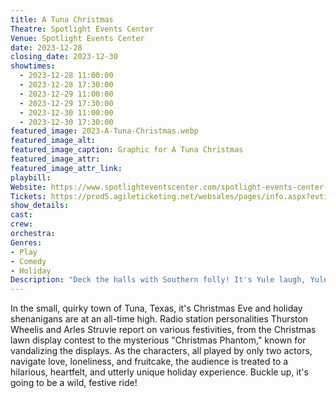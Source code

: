 ```yaml
---
title: A Tuna Christmas
Theatre: Spotlight Events Center
Venue: Spotlight Events Center
date: 2023-12-28
closing_date: 2023-12-30
showtimes:
  - 2023-12-28 11:00:00
  - 2023-12-28 17:30:00
  - 2023-12-29 11:00:00
  - 2023-12-29 17:30:00
  - 2023-12-30 11:00:00
  - 2023-12-30 17:30:00
featured_image: 2023-A-Tuna-Christmas.webp
featured_image_alt: 
featured_image_caption: Graphic for A Tuna Christmas
featured_image_attr: 
featured_image_attr_link: 
playbill:
Website: https://www.spotlighteventscenter.com/spotlight-events-center-events/live-performances
Tickets: https://prod5.agileticketing.net/websales/pages/info.aspx?evtinfo=272582~4fdd59c7-9110-4ffd-b8a6-d23e78529eda&
show_details: 
cast:
crew:
orchestra:
Genres:
- Play
- Comedy
- Holiday
Description: "Deck the halls with Southern folly! It's Yule laugh, Yule cry in Tuna, Texas!"
---
```

In the small, quirky town of Tuna, Texas, it's Christmas Eve and holiday shenanigans are at an all-time high. Radio station personalities Thurston Wheelis and Arles Struvie report on various festivities, from the Christmas lawn display contest to the mysterious "Christmas Phantom," known for vandalizing the displays. As the characters, all played by only two actors, navigate love, loneliness, and fruitcake, the audience is treated to a hilarious, heartfelt, and utterly unique holiday experience. Buckle up, it's going to be a wild, festive ride!
